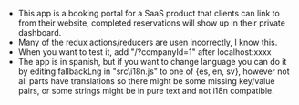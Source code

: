 * This app is a booking portal for a SaaS product that clients can link to from their website, completed reservations will show up in their private dashboard.
* Many of the redux actions/reducers are usen incorrectly, I know this.
* When you want to test it, add "/?companyId=1" after localhost:xxxx
* The app is in spanish, but if you want to change language you can do it by editing fallbackLng in "src\i18n.js" to one of {es, en, sv}, however not all parts have translations so there might be some missing key/value pairs, or some strings might be in pure text and not i18n compatible.
